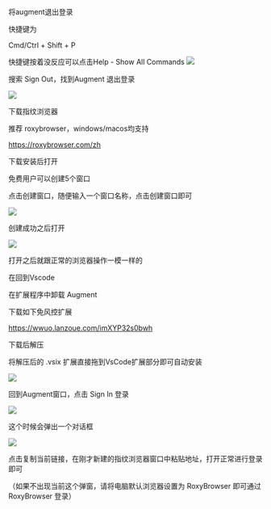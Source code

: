 将augment退出登录

快捷键为

Cmd/Ctrl + Shift + P

快捷键按着没反应可以点击Help - Show All Commands
![](https://static.iiter.cn/article/20250806145700504.png)

搜索 Sign Out，找到Augment 退出登录

![](https://static.iiter.cn/article/20250806150040077.png)

下载指纹浏览器

推荐 roxybrowser，windows/macos均支持

https://roxybrowser.com/zh

下载安装后打开

免费用户可以创建5个窗口

点击创建窗口，随便输入一个窗口名称，点击创建窗口即可

![](https://static.iiter.cn/article/20250806151222160.png)

创建成功之后打开

![](https://static.iiter.cn/article/20250806151246233.png)

打开之后就跟正常的浏览器操作一模一样的

在回到Vscode

在扩展程序中卸载 Augment 

下载如下免风控扩展

https://wwuo.lanzoue.com/imXYP32s0bwh

下载后解压

将解压后的 .vsix 扩展直接拖到VsCode扩展部分即可自动安装

![](https://static.iiter.cn/article/20250806152234175.png)

回到Augment窗口，点击 Sign In 登录

![](https://static.iiter.cn/article/20250806152425270.png)

这个时候会弹出一个对话框

![](https://static.iiter.cn/article/20250806152405571.png)

点击复制当前链接，在刚才新建的指纹浏览器窗口中粘贴地址，打开正常进行登录即可

（如果不出现当前这个弹窗，请将电脑默认浏览器设置为 RoxyBrowser 即可通过 RoxyBrowser 登录）